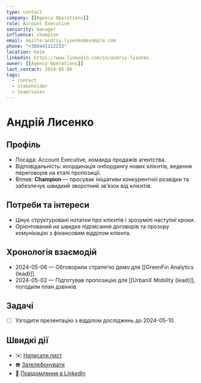 ```yaml
---
type: contact
company: [[Agency Operations]]
role: Account Executive
seniority: manager
influence: champion
email: mailto:andriy.lysenko@example.com
phone: "+380441112233"
location: Київ
linkedin: https://www.linkedin.com/in/andriy-lysenko
owner: [[Agency Operations]]
last_contact: 2024-05-06
tags:
  - contact
  - stakeholder
  - team/sales
---
```


# Андрій Лисенко

## Профіль
- Посада: Account Executive, команда продажів агентства.
- Відповідальність: координація онбордингу нових клієнтів, ведення переговорів на етапі пропозиції.
- Вплив: **Champion** — просуває ініціативи конкурентної розвідки та забезпечує швидкий зворотний звʼязок від клієнтів.

## Потреби та інтереси
- Цінує структуровані нотатки про клієнтів і зрозумілі наступні кроки.
- Орієнтований на швидке підписання договорів та прозору комунікацію з фінансовим відділом клієнта.

## Хронологія взаємодій
- 2024-05-06 — Обговорили стратегію демо для [[GreenFin Analytics (lead)]].
- 2024-05-02 — Підготував пропозицію для [[UrbanX Mobility (lead)]], погодили план дзвінків.

## Задачі
- [ ] Узгодити презентацію з відділом досліджень до 2024-05-10.

## Швидкі дії
- ✉️ [Написати лист](mailto:andriy.lysenko@example.com)
- ☎️ [Зателефонувати](tel:+380441112233)
- 💬 [Повідомлення в LinkedIn](https://www.linkedin.com/in/andriy-lysenko)

